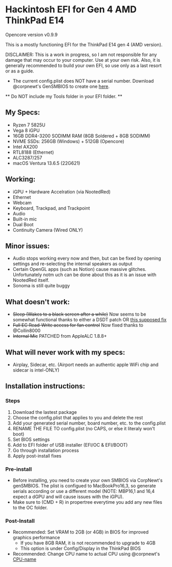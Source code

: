 # Hackintosh EFI for Gen 4 AMD ThinkPad E14

Opencore version v0.9.9

This is a mostly functioning EFI for the ThinkPad E14 gen 4 (AMD version).

DISCLAIMER: This is a work in progress, so I am not responsible for any damage that may occur to your computer. Use at your own risk.
Also, it is generally recommended to build your own EFI, so use only as a last resort or as a guide.

* The current config.plist does NOT have a serial number. Download @corpnewt's GenSMBIOS to create one [here](https://github.com/corpnewt/GenSMBIOS).

** Do NOT include my Tools folder in your EFI folder. **

## My Specs:

- Ryzen 7 5825U 
- Vega 8 iGPU
- 16GB DDR4-3200 SODIMM RAM (8GB Soldered + 8GB SODIMM)
- NVME SSDs: 
    256GB (Windows) + 512GB (Opencore)
- Intel AX200
- RTL8188 (Ethernet)
- ALC3287/257
- macOS Ventura 13.6.5 (22G621)

## Working:

- iGPU + Hardware Accelration (via NootedRed)
- Ethernet
- Webcam
- Keyboard, Trackpad, and Trackpoint
- Audio
- Built-in mic
- Dual Boot
- Continuity Camera (Wired ONLY)

## Minor issues:
- Audio stops working every now and then, but can be fixed by opening settings and re-selecting the internal speakers as output
- Certain OpenGL apps (such as Notion) cause massive glitches. Unfortunately notm uch can be done about this as it is an issue with NootedRed itself.
- Sonoma is still quite buggy
    
## What doesn't work:

- ~~Sleep (Wakes to a black screen after a while)~~ Now seems to be somewhat functional thanks to either a DSDT patch OR [this supposed fix](https://www.tonymacx86.com/threads/solved-ventura-sonoma-random-scheduled-pm-wake-from-sleep.323359/)
- ~~Full EC Read-Write access for fan control~~ Now fixed thanks to @Collin8000
- ~~Internal Mic~~ PATCHED from AppleALC 1.8.8+

## What will never work with my specs:
- Airplay, Sidecar, etc. (Airport needs an authentic apple WiFi chip and sidecar is intel-ONLY)
  
## Installation instructions:

### Steps
1. Download the lastest package
2. Choose the config.plist that applies to you and delete the rest
3. Add your generated serial number, board number, etc. to the config.plist
4. RENAME THE FILE TO config.plist (no CAPS, or else it literaly won't boot)
5. Set BIOS settings
6. Add to EFI folder of USB installer (EFI/OC & EFI/BOOT)
7. Go through installation process
8. Apply post-install fixes

### Pre-install

- Before installing, you need to create your own SMBIOS via CorpNewt's genSMBIOS. The plist is configued to MacBookPro16,3, so generate serials according or use a different model (NOTE: MBP16,1 and 16,4 expect a dGPU and will cause issues with the iGPU).
- Make sure to (CMD + R) in propertree everytime you add any new files to the OC folder.
  

### Post-Install

- Recommended: Set VRAM to 2GB (or 4GB) in BIOS for improved graphics performance
    - If you have 8GB RAM, it is not recommended to upgrade to 4GB
    - This option is under Config/Display in the ThinkPad BIOS
- Recommended: Change CPU name to actual CPU using @corpnewt's [CPU-name](https://github.com/corpnewt/CPU-Name)



